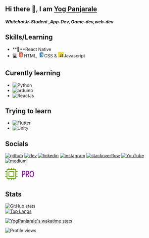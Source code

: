 ## Hi there 👋, I am [Yog Panjarale](https://github.com/YogPanjarale)
##### WhitehatJr-Student ,App-Dev, Game-dev,web-dev
## Skills/Learning
<!--* <img height="18" width="18" style="fill:'#00ff00;" src="https://unpkg.com/simple-icons@v4/icons/react.svg" />  React-->
* **📱**React Native
* **💻** <img height="18" width="18" style="fill:'#00ff00;" src="https://raw.githubusercontent.com/github/explore/80688e429a7d4ef2fca1e82350fe8e3517d3494d/topics/html/html.png" />HTML, <img height="18" width="18" style="fill:'#00ff00;" src="https://raw.githubusercontent.com/github/explore/80688e429a7d4ef2fca1e82350fe8e3517d3494d/topics/css/css.png" />CSS & <img height="18" width="18" style="fill:'#00ff00;" src="https://raw.githubusercontent.com/github/explore/80688e429a7d4ef2fca1e82350fe8e3517d3494d/topics/javascript/javascript.png" />Javascript  
## Curently learning 
* <img alt="Python" src="https://img.shields.io/badge/python%20-%2314354C.svg?&style=for-the-badge&logo=python&logoColor=white"/>
* <img alt="arduino" src="https://img.shields.io/badge/arduino%20-%231572B6.svg?&style=for-the-badge&logo=arduino&logoColor=white"/> 
* <img alt="ReactJs" src="https://img.shields.io/badge/react%20-%231572B6.svg?&style=for-the-badge&logo=react&logoColor=white"/>
## Trying to learn 
<!--* <img height="20" width="20" src="https://unpkg.com/simple-icons@v4/icons/svelte.svg" /> Svelte-->
* <img alt="Flutter" src="https://img.shields.io/badge/Flutter-0078D6?style=for-the-badge&logo=flutter&logoColor=white" />
* <img alt="Unity" src="https://img.shields.io/badge/unity%20-%23000000.svg?&style=for-the-badge&logo=unity&logoColor=white"/>

## Socials 
[<img src='https://cdn.jsdelivr.net/npm/simple-icons@3.0.1/icons/github.svg' alt='github' height='40'>](https://github.com/https://github.com/YogPanjarale)  [<img src='https://cdn.jsdelivr.net/npm/simple-icons@3.0.1/icons/dev-dot-to.svg' alt='dev' height='40'>](https://dev.to/yogpanjarale)  [<img src='https://cdn.jsdelivr.net/npm/simple-icons@3.0.1/icons/linkedin.svg' alt='linkedin' height='40'>](https://www.linkedin.com/in/yog-panjarale-99b15b1b0//)  [<img src='https://cdn.jsdelivr.net/npm/simple-icons@3.0.1/icons/instagram.svg' alt='instagram' height='40'>](https://www.instagram.com/yogpanjarale/)  [<img src='https://cdn.jsdelivr.net/npm/simple-icons@3.0.1/icons/stackoverflow.svg' alt='stackoverflow' height='40'>](https://stackoverflow.com/users/14253516/yog-panjarale)  [<img src='https://cdn.jsdelivr.net/npm/simple-icons@3.0.1/icons/youtube.svg' alt='YouTube' height='40'>](https://www.youtube.com/channel/UCyeK6QtX7dY3HBVAV7-IRYQ)  [<img src='https://cdn.jsdelivr.net/npm/simple-icons@3.0.1/icons/medium.svg' alt='medium' height='40'>](https://medium.com/@yog.panjarale)  

<a href='https://docs.github.com/en/developers'><img src='https://raw.githubusercontent.com/acervenky/animated-github-badges/master/assets/devbadge.gif' width='40' height='40'></a> <a href='https://github.com/pricing'><img src='https://raw.githubusercontent.com/acervenky/animated-github-badges/master/assets/pro.gif' width='40' height='40'></a> 


## Stats


![GitHub stats](https://github-readme-stats.vercel.app/api?username=YogPanjarale&show_icons=true&theme=dark)  
[![Top Langs](https://github-readme-stats.vercel.app/api/top-langs/?username=YogPanjarale&langs_count=10&layout=compact&theme=dark)](https://github.com/anuraghazra/github-readme-stats)

[![YogPanjarale's wakatime stats](https://github-readme-stats.vercel.app/api/wakatime?username=YogPanjarale&layout=compact&theme=dark)](https://github.com/anuraghazra/github-readme-stats)


![Profile views](https://gpvc.arturio.dev/YogPanjarale)  
